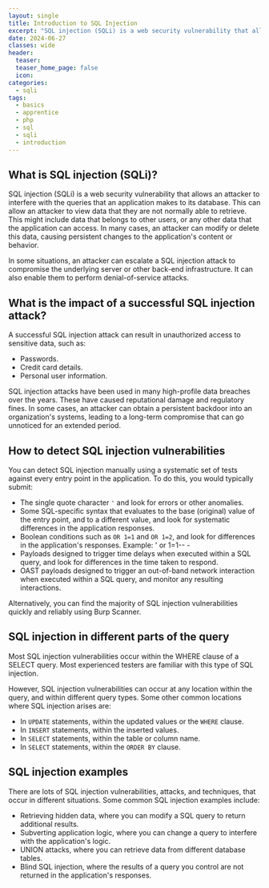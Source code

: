 ```yaml
---
layout: single
title: Introduction to SQL Injection
excerpt: "SQL injection (SQLi) is a web security vulnerability that allows an attacker to interfere with the queries that an application makes to its database. This can allow an attacker to view data that they are not normally able to retrieve. This might include data that belongs to other users, or any other data that the application can access. In many cases, an attacker can modify or delete this data, causing persistent changes to the application's content or behavior."
date: 2024-06-27
classes: wide
header:
  teaser:
  teaser_home_page: false
  icon: 
categories:
  - sqli
tags:
  - basics
  - apprentice
  - php
  - sql
  - sqli
  - introduction
---
```

## What is SQL injection (SQLi)?

SQL injection (SQLi) is a web security vulnerability that allows an attacker to interfere with the queries that an application makes to its database. This can allow an attacker to view data that they are not normally able to retrieve. This might include data that belongs to other users, or any other data that the application can access. In many cases, an attacker can modify or delete this data, causing persistent changes to the application's content or behavior.

In some situations, an attacker can escalate a SQL injection attack to compromise the underlying server or other back-end infrastructure. It can also enable them to perform denial-of-service attacks.

## What is the impact of a successful SQL injection attack?
A successful SQL injection attack can result in unauthorized access to sensitive data, such as:

- Passwords.
- Credit card details.
- Personal user information.
  
SQL injection attacks have been used in many high-profile data breaches over the years. These have caused reputational damage and regulatory fines. In some cases, an attacker can obtain a persistent backdoor into an organization's systems, leading to a long-term compromise that can go unnoticed for an extended period.

## How to detect SQL injection vulnerabilities
You can detect SQL injection manually using a systematic set of tests against every entry point in the application. To do this, you would typically submit:

- The single quote character ```'``` and look for errors or other anomalies.
- Some SQL-specific syntax that evaluates to the base (original) value of the entry point, and to a different value, and look for systematic differences in the application responses.
- Boolean conditions such as ```OR 1=1``` and ```OR 1=2```, and look for differences in the application's responses. Example: ' or 1=1-- -
- Payloads designed to trigger time delays when executed within a SQL query, and look for differences in the time taken to respond.
- OAST payloads designed to trigger an out-of-band network interaction when executed within a SQL query, and monitor any resulting interactions.

Alternatively, you can find the majority of SQL injection vulnerabilities quickly and reliably using Burp Scanner.

## SQL injection in different parts of the query
Most SQL injection vulnerabilities occur within the WHERE clause of a SELECT query. Most experienced testers are familiar with this type of SQL injection.

However, SQL injection vulnerabilities can occur at any location within the query, and within different query types. Some other common locations where SQL injection arises are:

- In ```UPDATE``` statements, within the updated values or the ```WHERE``` clause.
- In ```INSERT``` statements, within the inserted values.
- In ```SELECT``` statements, within the table or column name.
- In ```SELECT``` statements, within the ```ORDER BY``` clause.

## SQL injection examples
There are lots of SQL injection vulnerabilities, attacks, and techniques, that occur in different situations. Some common SQL injection examples include:

- Retrieving hidden data, where you can modify a SQL query to return additional results.
- Subverting application logic, where you can change a query to interfere with the application's logic.
- UNION attacks, where you can retrieve data from different database tables.
- Blind SQL injection, where the results of a query you control are not returned in the application's responses.
